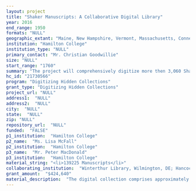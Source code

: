 ```yaml
--- 
layout: project 
title: "Shaker Manuscripts: A Collaborative Digital Library"
year: 2016
end_range: 1950
formats: "NULL"
geographic_extant: "Maine, New Hampshire, Vermont, Massachusetts, Connecticut, New York, Ohio, Indiana, and Kentucky."
institution: "Hamilton College"
institution_type: "NULL"
primary_contact: "Mr. Christian Goodwillie"
size: "NULL"
start_range: "1760"
summary: "The project will comprehensively digitize more then 3,060 Shaker manuscripts from eight collections. Participants include Hamilton College, Winterthur Library, Hancock Shaker Village, Fruitlands Museum, Shaker Museum at South Union, Enfield Shaker Museum, Pleasant Hill Shaker Village, and the Berkshire Athenaeum. 139,225 pages of content will be scanned. Archival quality TIFF images will be created, and also publicly accessible JPEG2000 and PDF files for each item. The collection will be hosted by Hamilton College, whose staff will oversee metadata creation, website development, and management of digital files. The completed digital library will provide scholarly access to a broad variety of Shaker manuscripts, including journals, theological and historical writings, account books, real estate records, financial records, membership records, hymn books with musical notation, and correspondence."
hc_id: "21730566"
program: "Digitizing Hidden Collections"
grant_type: "Digitizing Hidden Collections"
project_url: "NULL"
address1:  "NULL"
address2:  "NULL"
city:  "NULL"
state:  "NULL"
zip: "NULL"
repository_url:  "NULL"
funded:  "FALSE"
p1_institution:  "Hamilton College"
p2_name:  "Ms. Lisa McFall"
p2_institution:  "Hamilton College"
p3_name:  "Mr. Peter MacDonald"
p3_institution:  "Hamilton College"
material_string: "<li>139225 Manuscripts</li>"
collaborating_institution:  "Winterthur Library, Wilmington, DE; Hancock Shaker Village, Pittsfield, MA; Fruitlands Museum, Harvard, MA; Shaker Museum at South Union, Auburn, KY; Enfield Shaker Museum, Enfield, NH; Pleasant Hill Shaker Village, Harrodsburg, KY; Berkshire Athenaeum, Pittsfield, MA;"
grant_amount:  "$424,640"
material_description:  "The digital collection comprises approximately 3,400 manuscripts produced by members of the Shaker religious sect between 1760 and 1950. The Shakers are a celibate, communal sect who believe that God is biune: both male and female. They believe that the Christ spirit came a second time through Mother Ann Lee (1736-1784). Mother Ann was born in England and immigrated to America in 1774. Following her death, nineteen major Shaker communal settlements were established in New England, New York, Ohio, Indiana, and Kentucky. At these villages Shakers practiced equality of the sexes and races beginning in the 1790s. Shaker communities gained a national reputation for the quality of their products, and the sect innovated items such as the flat broom, individually packaged garden seeds, and were known as \"America's pharmacists\" for their high quality medicinal herbal products. The sect are also renowned for their minimalistic and efficient designs for furniture, architecture, and mechanical improvements and inventions. The manuscripts comprising this collection (drawn from six institutions) represent a complete sampling of types written by the community, including: daily community and personal journals, theological and visionary writings, financial and real estate records, covenant and membership records, correspondence, hymn and poem books (many with musical notation), and technical recipe books for medicinal, textile, apiary, and other industries. The collections from Winterthur and Hancock Shaker Village come primarily from pioneer Shaker collectors and scholars Edward Deming Andrews and Faith Andrews. These items were collected directly from the Shakers beginning in the 1920s and through the 1950s. The Fruitlands Museum collection was primarily collected directly from the Shaker community at Harvard, Massachusetts, beginning in the 1910s by Clara Endicott Sears."
---
```

